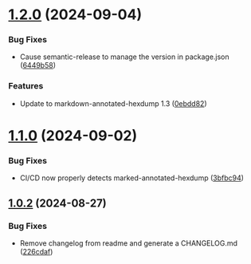 # [1.2.0](https://github.com/danishcake/md-annotated-hexdumps-vscode/compare/v1.1.0...v1.2.0) (2024-09-04)


### Bug Fixes

* Cause semantic-release to manage the version in package.json ([6449b58](https://github.com/danishcake/md-annotated-hexdumps-vscode/commit/6449b5867bbb2cdda0449a3549f8365d151d32bf))


### Features

* Update to markdown-annotated-hexdump 1.3 ([0ebdd82](https://github.com/danishcake/md-annotated-hexdumps-vscode/commit/0ebdd8256e1e74635417b17dc919c183f53732a4))

# [1.1.0](https://github.com/danishcake/md-annotated-hexdumps-vscode/compare/v1.0.2...v1.1.0) (2024-09-02)


### Bug Fixes

* CI/CD now properly detects marked-annotated-hexdump ([3bfbc94](https://github.com/danishcake/md-annotated-hexdumps-vscode/commit/3bfbc94261e0f8a940a0edd6e9aa5c6678ce2150))

## [1.0.2](https://github.com/danishcake/md-annotated-hexdumps-vscode/compare/v1.0.1...v1.0.2) (2024-08-27)


### Bug Fixes

* Remove changelog from readme and generate a CHANGELOG.md ([226cdaf](https://github.com/danishcake/md-annotated-hexdumps-vscode/commit/226cdaf6b47a46b55a494af3c533dfb946fe3103))
